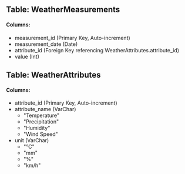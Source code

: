 ## Table: WeatherMeasurements
#### Columns:
* measurement_id (Primary Key, Auto-increment)
* measurement_date (Date)
* attribute_id (Foreign Key referencing WeatherAttributes.attribute_id)
* value (Int)

## Table: WeatherAttributes
#### Columns:
* attribute_id (Primary Key, Auto-increment)
* attribute_name (VarChar) 
  * "Temperature" 
  * "Precipitation" 
  * "Humidity" 
  * "Wind Speed"
* unit (VarChar) 
  * "°C" 
  * "mm" 
  * "%" 
  * "km/h"
